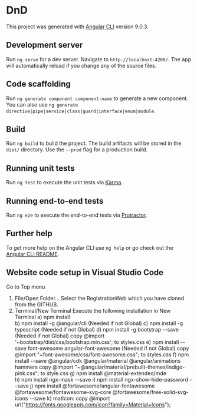 # DnD

This project was generated with [Angular CLI](https://github.com/angular/angular-cli) version 9.0.3.

## Development server

Run `ng serve` for a dev server. Navigate to `http://localhost:4200/`. The app will automatically reload if you change any of the source files.

## Code scaffolding

Run `ng generate component component-name` to generate a new component. You can also use `ng generate directive|pipe|service|class|guard|interface|enum|module`.

## Build

Run `ng build` to build the project. The build artifacts will be stored in the `dist/` directory. Use the `--prod` flag for a production build.

## Running unit tests

Run `ng test` to execute the unit tests via [Karma](https://karma-runner.github.io).

## Running end-to-end tests

Run `ng e2e` to execute the end-to-end tests via [Protractor](http://www.protractortest.org/).

## Further help

To get more help on the Angular CLI use `ng help` or go check out the [Angular CLI README](https://github.com/angular/angular-cli/blob/master/README.md).


## Website code setup in Visual Studio Code
   Go to Top menu
   1. File/Open Folder...
      Select the RegistrationWeb which you have cloned from the GITHUB.
   2. Terminal/New Terminal
      Execute the following installation in New Terminal
      a) npm install     
      b) npm install -g @angular/cli     (Needed if not Global)
      c) npm install -g typescript       (Needed if not Global)
      d) npm install -g bootstrap --save (Needed if not Global)
         copy @import '~bootstrap/dist/css/bootstrap.min.css'; to styles.css
      e) npm install --save font-awesome angular-font-awesome  (Needed if not Global)
         copy @import "~font-awesome/css/font-awesome.css"; to styles.css
      f) npm install --save @angular/cdk @angular/material @angular/animations hammers
         copy @import "~@angular/material/prebuilt-themes/indigo-pink.css"; to style.css
      g) npm install @material-extended/mde    
	  h) npm install ngx-mask --save 
      i) npm install ngx-show-hide-password --save 
      j) npm install @fortawesome/angular-fontawesome @fortawesome/fontawesome-svg-core @fortawesome/free-solid-svg-icons --save
      k) matIcon:
         copy @import url("https://fonts.googleapis.com/icon?family=Material+Icons");
